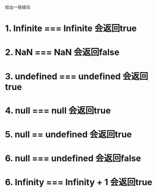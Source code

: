 给出一些结论

# 1. Infinite === Infinite 会返回true

# 2. NaN === NaN 会返回false

# 3. undefined === undefined 会返回true

# 4. null === null 会返回true

# 5. null == undefined 会返回true

# 6. null === undefined 会返回false

# 6. Infinity === Infinity + 1 会返回true